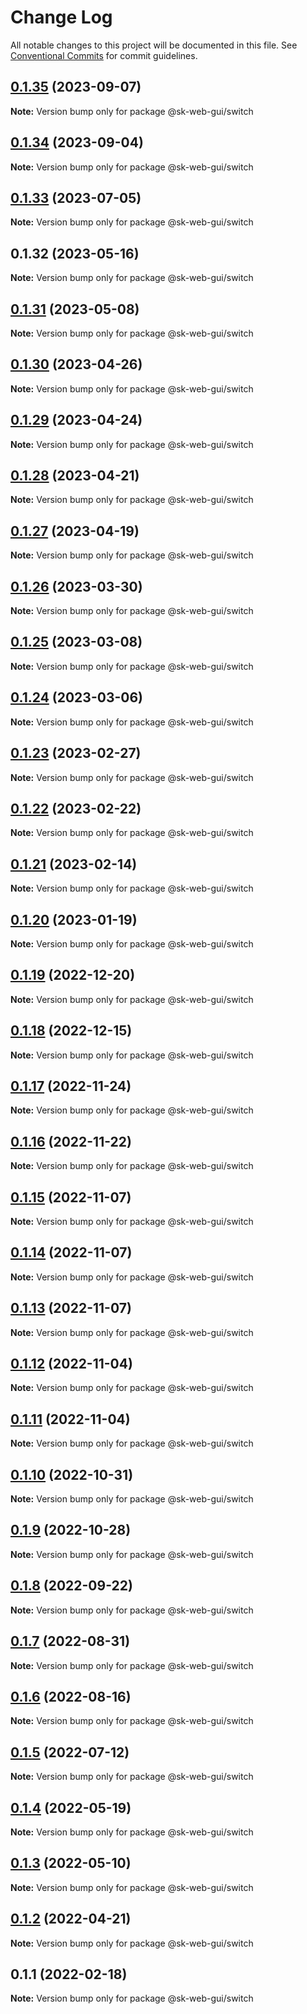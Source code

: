 # Change Log

All notable changes to this project will be documented in this file.
See [Conventional Commits](https://conventionalcommits.org) for commit guidelines.

## [0.1.35](https://github.com/Sundsvallskommun/web-shared-components/compare/@sk-web-gui/switch@0.1.34...@sk-web-gui/switch@0.1.35) (2023-09-07)

**Note:** Version bump only for package @sk-web-gui/switch

## [0.1.34](https://github.com/Sundsvallskommun/web-shared-components/compare/@sk-web-gui/switch@0.1.33...@sk-web-gui/switch@0.1.34) (2023-09-04)

**Note:** Version bump only for package @sk-web-gui/switch

## [0.1.33](https://github.com/Sundsvallskommun/web-shared-components/compare/@sk-web-gui/switch@0.1.32...@sk-web-gui/switch@0.1.33) (2023-07-05)

**Note:** Version bump only for package @sk-web-gui/switch

## 0.1.32 (2023-05-16)

**Note:** Version bump only for package @sk-web-gui/switch

## [0.1.31](https://github.com/Sundsvallskommun/web-shared-components/compare/@sk-web-gui/switch@0.1.30...@sk-web-gui/switch@0.1.31) (2023-05-08)

**Note:** Version bump only for package @sk-web-gui/switch

## [0.1.30](https://github.com/Sundsvallskommun/web-shared-components/compare/@sk-web-gui/switch@0.1.29...@sk-web-gui/switch@0.1.30) (2023-04-26)

**Note:** Version bump only for package @sk-web-gui/switch

## [0.1.29](https://github.com/Sundsvallskommun/web-shared-components/compare/@sk-web-gui/switch@0.1.28...@sk-web-gui/switch@0.1.29) (2023-04-24)

**Note:** Version bump only for package @sk-web-gui/switch

## [0.1.28](https://github.com/Sundsvallskommun/web-shared-components/compare/@sk-web-gui/switch@0.1.27...@sk-web-gui/switch@0.1.28) (2023-04-21)

**Note:** Version bump only for package @sk-web-gui/switch

## [0.1.27](https://github.com/Sundsvallskommun/web-shared-components/compare/@sk-web-gui/switch@0.1.26...@sk-web-gui/switch@0.1.27) (2023-04-19)

**Note:** Version bump only for package @sk-web-gui/switch

## [0.1.26](https://github.com/Sundsvallskommun/web-shared-components/compare/@sk-web-gui/switch@0.1.25...@sk-web-gui/switch@0.1.26) (2023-03-30)

**Note:** Version bump only for package @sk-web-gui/switch

## [0.1.25](https://github.com/Sundsvallskommun/web-shared-components/compare/@sk-web-gui/switch@0.1.24...@sk-web-gui/switch@0.1.25) (2023-03-08)

**Note:** Version bump only for package @sk-web-gui/switch

## [0.1.24](https://github.com/Sundsvallskommun/web-shared-components/compare/@sk-web-gui/switch@0.1.23...@sk-web-gui/switch@0.1.24) (2023-03-06)

**Note:** Version bump only for package @sk-web-gui/switch

## [0.1.23](https://github.com/Sundsvallskommun/web-shared-components/compare/@sk-web-gui/switch@0.1.22...@sk-web-gui/switch@0.1.23) (2023-02-27)

**Note:** Version bump only for package @sk-web-gui/switch

## [0.1.22](https://github.com/Sundsvallskommun/web-shared-components/compare/@sk-web-gui/switch@0.1.21...@sk-web-gui/switch@0.1.22) (2023-02-22)

**Note:** Version bump only for package @sk-web-gui/switch

## [0.1.21](https://github.com/Sundsvallskommun/web-shared-components/compare/@sk-web-gui/switch@0.1.20...@sk-web-gui/switch@0.1.21) (2023-02-14)

**Note:** Version bump only for package @sk-web-gui/switch

## [0.1.20](https://github.com/Sundsvallskommun/web-shared-components/compare/@sk-web-gui/switch@0.1.19...@sk-web-gui/switch@0.1.20) (2023-01-19)

**Note:** Version bump only for package @sk-web-gui/switch

## [0.1.19](https://github.com/Sundsvallskommun/web-shared-components/compare/@sk-web-gui/switch@0.1.18...@sk-web-gui/switch@0.1.19) (2022-12-20)

**Note:** Version bump only for package @sk-web-gui/switch

## [0.1.18](https://github.com/Sundsvallskommun/web-shared-components/compare/@sk-web-gui/switch@0.1.17...@sk-web-gui/switch@0.1.18) (2022-12-15)

**Note:** Version bump only for package @sk-web-gui/switch

## [0.1.17](https://github.com/Sundsvallskommun/web-shared-components/compare/@sk-web-gui/switch@0.1.16...@sk-web-gui/switch@0.1.17) (2022-11-24)

**Note:** Version bump only for package @sk-web-gui/switch

## [0.1.16](https://github.com/Sundsvallskommun/web-shared-components/compare/@sk-web-gui/switch@0.1.15...@sk-web-gui/switch@0.1.16) (2022-11-22)

**Note:** Version bump only for package @sk-web-gui/switch

## [0.1.15](https://github.com/Sundsvallskommun/web-shared-components/compare/@sk-web-gui/switch@0.1.14...@sk-web-gui/switch@0.1.15) (2022-11-07)

**Note:** Version bump only for package @sk-web-gui/switch

## [0.1.14](https://github.com/Sundsvallskommun/web-shared-components/compare/@sk-web-gui/switch@0.1.13...@sk-web-gui/switch@0.1.14) (2022-11-07)

**Note:** Version bump only for package @sk-web-gui/switch

## [0.1.13](https://github.com/Sundsvallskommun/web-shared-components/compare/@sk-web-gui/switch@0.1.12...@sk-web-gui/switch@0.1.13) (2022-11-07)

**Note:** Version bump only for package @sk-web-gui/switch

## [0.1.12](https://github.com/Sundsvallskommun/web-shared-components/compare/@sk-web-gui/switch@0.1.11...@sk-web-gui/switch@0.1.12) (2022-11-04)

**Note:** Version bump only for package @sk-web-gui/switch

## [0.1.11](https://github.com/Sundsvallskommun/web-shared-components/compare/@sk-web-gui/switch@0.1.10...@sk-web-gui/switch@0.1.11) (2022-11-04)

**Note:** Version bump only for package @sk-web-gui/switch

## [0.1.10](https://github.com/Sundsvallskommun/web-shared-components/compare/@sk-web-gui/switch@0.1.8...@sk-web-gui/switch@0.1.10) (2022-10-31)

**Note:** Version bump only for package @sk-web-gui/switch

## [0.1.9](https://github.com/Sundsvallskommun/web-shared-components/compare/@sk-web-gui/switch@0.1.8...@sk-web-gui/switch@0.1.9) (2022-10-28)

**Note:** Version bump only for package @sk-web-gui/switch

## [0.1.8](https://github.com/Sundsvallskommun/web-shared-components/compare/@sk-web-gui/switch@0.1.7...@sk-web-gui/switch@0.1.8) (2022-09-22)

**Note:** Version bump only for package @sk-web-gui/switch

## [0.1.7](https://github.com/Sundsvallskommun/web-shared-components/compare/@sk-web-gui/switch@0.1.6...@sk-web-gui/switch@0.1.7) (2022-08-31)

**Note:** Version bump only for package @sk-web-gui/switch

## [0.1.6](https://github.com/Sundsvallskommun/web-shared-components/compare/@sk-web-gui/switch@0.1.5...@sk-web-gui/switch@0.1.6) (2022-08-16)

**Note:** Version bump only for package @sk-web-gui/switch

## [0.1.5](https://github.com/Sundsvallskommun/web-shared-components/compare/@sk-web-gui/switch@0.1.4...@sk-web-gui/switch@0.1.5) (2022-07-12)

**Note:** Version bump only for package @sk-web-gui/switch

## [0.1.4](https://github.com/Sundsvallskommun/web-shared-components/compare/@sk-web-gui/switch@0.1.3...@sk-web-gui/switch@0.1.4) (2022-05-19)

**Note:** Version bump only for package @sk-web-gui/switch

## [0.1.3](https://github.com/Sundsvallskommun/web-shared-components/compare/@sk-web-gui/switch@0.1.2...@sk-web-gui/switch@0.1.3) (2022-05-10)

**Note:** Version bump only for package @sk-web-gui/switch

## [0.1.2](https://github.com/Sundsvallskommun/web-shared-components/compare/@sk-web-gui/switch@0.1.1...@sk-web-gui/switch@0.1.2) (2022-04-21)

**Note:** Version bump only for package @sk-web-gui/switch

## 0.1.1 (2022-02-18)

**Note:** Version bump only for package @sk-web-gui/switch
